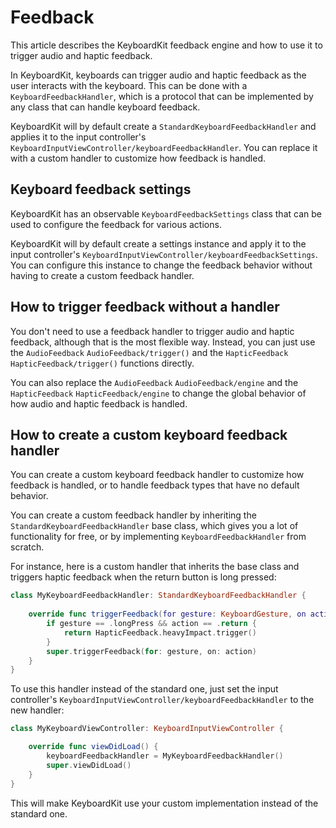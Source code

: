 # Feedback

This article describes the KeyboardKit feedback engine and how to use it to trigger audio and haptic feedback.

In KeyboardKit, keyboards can trigger audio and haptic feedback as the user interacts with the keyboard. This can be done with a ``KeyboardFeedbackHandler``, which is a protocol that can be implemented by any class that can handle keyboard feedback.

KeyboardKit will by default create a ``StandardKeyboardFeedbackHandler`` and applies it to the input controller's ``KeyboardInputViewController/keyboardFeedbackHandler``. You can replace it with a custom handler to customize how feedback is handled.



## Keyboard feedback settings

KeyboardKit has an observable ``KeyboardFeedbackSettings`` class that can be used to configure the feedback for various actions.

KeyboardKit will by default create a settings instance and apply it to the input controller's ``KeyboardInputViewController/keyboardFeedbackSettings``. You can configure this instance to change the feedback behavior without having to create a custom feedback handler.



## How to trigger feedback without a handler

You don't need to use a feedback handler to trigger audio and haptic feedback, although that is the most flexible way. Instead, you can just use the ``AudioFeedback`` ``AudioFeedback/trigger()`` and the ``HapticFeedback``  ``HapticFeedback/trigger()`` functions directly.

You can also replace the ``AudioFeedback`` ``AudioFeedback/engine`` and the ``HapticFeedback`` ``HapticFeedback/engine`` to change the global behavior of how audio and haptic feedback is handled.



## How to create a custom keyboard feedback handler

You can create a custom keyboard feedback handler to customize how feedback is handled, or to handle feedback types that have no default behavior.

You can create a custom feedback handler by inheriting the ``StandardKeyboardFeedbackHandler`` base class, which gives you a lot of functionality for free, or by implementing ``KeyboardFeedbackHandler`` from scratch.

For instance, here is a custom handler that inherits the base class and triggers haptic feedback when the return button is long pressed:

```swift
class MyKeyboardFeedbackHandler: StandardKeyboardFeedbackHandler {
    
    override func triggerFeedback(for gesture: KeyboardGesture, on action: KeyboardAction) {
        if gesture == .longPress && action == .return {
            return HapticFeedback.heavyImpact.trigger()
        }
        super.triggerFeedback(for: gesture, on: action)
    }
}
```

To use this handler instead of the standard one, just set the input controller's ``KeyboardInputViewController/keyboardFeedbackHandler`` to the new handler:

```swift
class MyKeyboardViewController: KeyboardInputViewController {

    override func viewDidLoad() {
        keyboardFeedbackHandler = MyKeyboardFeedbackHandler()
        super.viewDidLoad()
    }
}
```

This will make KeyboardKit use your custom implementation instead of the standard one.
